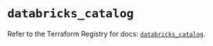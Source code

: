 # `databricks_catalog`

Refer to the Terraform Registry for docs: [`databricks_catalog`](https://registry.terraform.io/providers/databricks/databricks/1.83.0/docs/resources/catalog).
